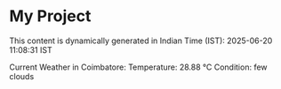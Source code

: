 # My Project

This content is dynamically generated in Indian Time (IST): 2025-06-20 11:08:31 IST


Current Weather in Coimbatore:
Temperature: 28.88 °C
Condition: few clouds
